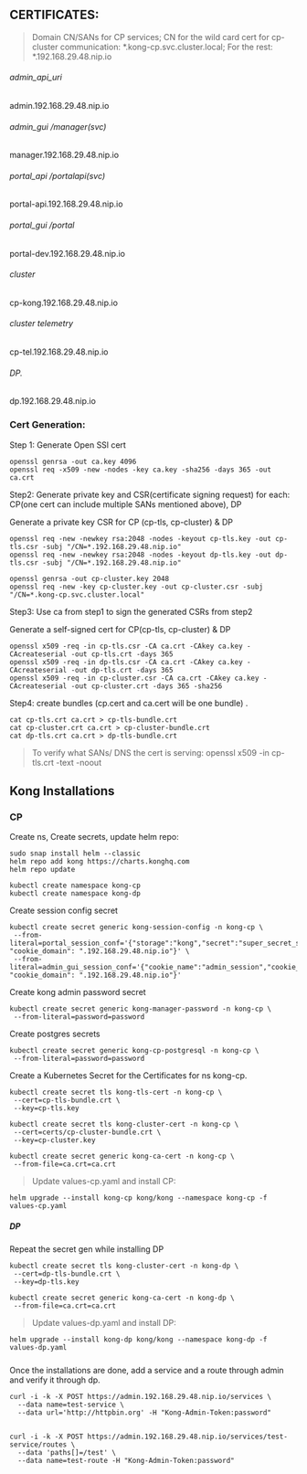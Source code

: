 
## CERTIFICATES:
>Domain CN/SANs for CP services; CN for the wild card cert for cp-cluster communication: *.kong-cp.svc.cluster.local; For the rest: *.192.168.29.48.nip.io 
###### admin_api_uri
admin.192.168.29.48.nip.io
###### admin_gui /manager(svc)
manager.192.168.29.48.nip.io 
###### portal_api /portalapi(svc)
portal-api.192.168.29.48.nip.io
###### portal_gui /portal
portal-dev.192.168.29.48.nip.io
###### cluster
cp-kong.192.168.29.48.nip.io
###### cluster telemetry
cp-tel.192.168.29.48.nip.io
###### DP. 
dp.192.168.29.48.nip.io

### Cert Generation:
Step 1: Generate Open SSl cert 

```
openssl genrsa -out ca.key 4096
openssl req -x509 -new -nodes -key ca.key -sha256 -days 365 -out ca.crt 
```

Step2: Generate private key and CSR(certificate signing request) for each: CP(one cert can include multiple SANs mentioned above), DP 

Generate a private key CSR for CP (cp-tls, cp-cluster) & DP
```
openssl req -new -newkey rsa:2048 -nodes -keyout cp-tls.key -out cp-tls.csr -subj "/CN=*.192.168.29.48.nip.io"
openssl req -new -newkey rsa:2048 -nodes -keyout dp-tls.key -out dp-tls.csr -subj "/CN=*.192.168.29.48.nip.io"

openssl genrsa -out cp-cluster.key 2048
openssl req -new -key cp-cluster.key -out cp-cluster.csr -subj "/CN=*.kong-cp.svc.cluster.local"
```

Step3: Use ca from step1 to sign the generated CSRs from step2

Generate a self-signed cert for CP(cp-tls, cp-cluster) & DP
```
openssl x509 -req -in cp-tls.csr -CA ca.crt -CAkey ca.key -CAcreateserial -out cp-tls.crt -days 365
openssl x509 -req -in dp-tls.csr -CA ca.crt -CAkey ca.key -CAcreateserial -out dp-tls.crt -days 365
openssl x509 -req -in cp-cluster.csr -CA ca.crt -CAkey ca.key -CAcreateserial -out cp-cluster.crt -days 365 -sha256
```

Step4: create bundles (cp.cert and ca.cert will be one bundle) .
```
cat cp-tls.crt ca.crt > cp-tls-bundle.crt
cat cp-cluster.crt ca.crt > cp-cluster-bundle.crt
cat dp-tls.crt ca.crt > dp-tls-bundle.crt
```

>To verify what SANs/ DNS the cert is serving:
openssl x509 -in cp-tls.crt -text -noout 


## Kong Installations

### CP
Create ns, Create secrets, update helm repo:
```
sudo snap install helm --classic
helm repo add kong https://charts.konghq.com 
helm repo update

kubectl create namespace kong-cp
kubectl create namespace kong-dp
```

Create session config secret
```
kubectl create secret generic kong-session-config -n kong-cp \
 --from-literal=portal_session_conf='{"storage":"kong","secret":"super_secret_salt_string","cookie_name":"portal_session","cookie_samesite":"off","cookie_secure":false, "cookie_domain": ".192.168.29.48.nip.io"}' \
 --from-literal=admin_gui_session_conf='{"cookie_name":"admin_session","cookie_samesite":"off","secret":"super_secret_salt_string","cookie_secure":false,"storage":"kong", "cookie_domain": ".192.168.29.48.nip.io"}'
 ```

Create kong admin password secret
```
kubectl create secret generic kong-manager-password -n kong-cp \
 --from-literal=password=password
 ```

Create postgres secrets
```
kubectl create secret generic kong-cp-postgresql -n kong-cp \
 --from-literal=password=password
 ```

Create a Kubernetes Secret for the Certificates for ns kong-cp.
```
kubectl create secret tls kong-tls-cert -n kong-cp \
 --cert=cp-tls-bundle.crt \
 --key=cp-tls.key
 
kubectl create secret tls kong-cluster-cert -n kong-cp \
 --cert=certs/cp-cluster-bundle.crt \
 --key=cp-cluster.key

kubectl create secret generic kong-ca-cert -n kong-cp \
 --from-file=ca.crt=ca.crt
 ```
> Update values-cp.yaml and install CP:
```
helm upgrade --install kong-cp kong/kong --namespace kong-cp -f values-cp.yaml
```



##### DP
Repeat the secret gen while installing DP
```
kubectl create secret tls kong-cluster-cert -n kong-dp \
 --cert=dp-tls-bundle.crt \
 --key=dp-tls.key

kubectl create secret generic kong-ca-cert -n kong-dp \
 --from-file=ca.crt=ca.crt
```
> Update values-dp.yaml and install DP:
```
helm upgrade --install kong-dp kong/kong --namespace kong-dp -f values-dp.yaml
```

#####
Once the installations are done, add a service and a route through admin and verify it through dp.
```
curl -i -k -X POST https://admin.192.168.29.48.nip.io/services \
  --data name=test-service \
  --data url='http://httpbin.org' -H "Kong-Admin-Token:password"


curl -i -k -X POST https://admin.192.168.29.48.nip.io/services/test-service/routes \
  --data 'paths[]=/test' \
  --data name=test-route -H "Kong-Admin-Token:password"
```